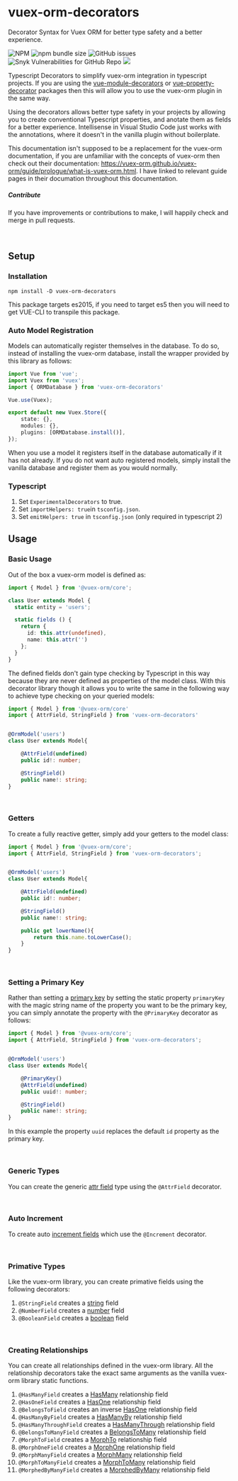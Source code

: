 # vuex-orm-decorators
Decorator Syntax for Vuex ORM for better type safety and a better experience.

![NPM](https://img.shields.io/npm/l/vuex-orm-decorators.svg) ![npm bundle size](https://img.shields.io/bundlephobia/min/vuex-orm-decorators.svg) ![GitHub issues](https://img.shields.io/github/issues/scotley/vuex-orm-decorators.svg) ![Snyk Vulnerabilities for GitHub Repo](https://img.shields.io/snyk/vulnerabilities/github/scotley/vuex-orm-decorators.svg) ![](https://img.shields.io/badge/types-Typescript-blue.svg)

Typescript Decorators to simplify vuex-orm integration in typescript projects.  If you are using the [vue-module-decorators](https://github.com/championswimmer/vuex-module-decorators) or [vue-property-decorator](https://github.com/kaorun343/vue-property-decorator) packages then this will allow you to use the vuex-orm plugin in the same way.

Using the decorators allows better type safety in your projects by allowing you to create conventional Typescript properties, and anotate them as fields for a better experience.  Intellisense in Visual Studio Code just works with the annotations, where it doesn't in the vanilla plugin without boilerplate.

This documentation isn't supposed to be a replacement for the vuex-orm documentation, if you are unfamiliar with the concepts of vuex-orm then check out their documentation: https://vuex-orm.github.io/vuex-orm/guide/prologue/what-is-vuex-orm.html.  I have linked to relevant guide pages in their documation throughout this documentation.

##### Contribute

If you have improvements or contributions to make, I will happily check and merge in pull requests.

&nbsp;
## Setup
### Installation

```
npm install -D vuex-orm-decorators
```

This package targets es2015, if you need to target es5 then you will need to get VUE-CLI to transpile this package.

### Auto Model Registration

Models can automatically register themselves in the database.  To do so, instead of installing the vuex-orm database, install the wrapper provided by this library as follows:
```typescript
import Vue from 'vue';
import Vuex from 'vuex';
import { ORMDatabase } from 'vuex-orm-decorators'

Vue.use(Vuex);

export default new Vuex.Store({
    state: {},
    modules: {},
    plugins: [ORMDatabase.install()],
});
```
When you use a model it registers itself in the database automatically if it has not already.
If you do not want auto registered models, simply install the vanilla database and register them as you would normally.

### Typescript

1. Set ```ExperimentalDecorators``` to true.
2. Set ```importHelpers: true```in ```tsconfig.json```.
3. Set ```emitHelpers: true``` in ```tsconfig.json``` (only required in typescript 2)

## Usage
### Basic Usage

Out of the box a vuex-orm model is defined as:
```typescript
import { Model } from '@vuex-orm/core';

class User extends Model {
  static entity = 'users';

  static fields () {
    return {
      id: this.attr(undefined),
      name: this.attr('')
    };
  }
}
```
The defined fields don't gain type checking by Typescript in this way because they are never defined as properties of the model class.  With this decorator library though it allows you to write the same in the following way to achieve type checking on your queried models:

```typescript
import { Model } from '@vuex-orm/core'
import { AttrField, StringField } from 'vuex-orm-decorators'


@OrmModel('users')
class User extends Model{

    @AttrField(undefined)
    public id!: number;

    @StringField()
    public name!: string;
}
```

&nbsp;
### Getters

To create a fully reactive getter, simply add your getters to the model class:

```typescript
import { Model } from '@vuex-orm/core';
import { AttrField, StringField } from 'vuex-orm-decorators';


@OrmModel('users')
class User extends Model{

    @AttrField(undefined)
    public id!: number;

    @StringField()
    public name!: string;

    public get lowerName(){
        return this.name.toLowerCase();
    }
}
```

&nbsp;
### Setting a Primary Key

Rather than setting a [primary key](https://vuex-orm.github.io/vuex-orm/guide/model/defining-models.html#primary-key) by setting the static property ```primaryKey``` with the magic string name of the property you want to be the primary key, you can simply annotate the property with the ```@PrimaryKey``` decorator as follows:

```typescript
import { Model } from '@vuex-orm/core';
import { AttrField, StringField } from 'vuex-orm-decorators';


@OrmModel('users')
class User extends Model{

    @PrimaryKey()
    @AttrField(undefined)
    public uuid!: number;

    @StringField()
    public name!: string;
}
```
In this example the property ```uuid``` replaces the default ```id``` property as the primary key.

&nbsp;
### Generic Types

You can create the generic [attr field](https://vuex-orm.github.io/vuex-orm/guide/model/defining-models.html#generic-types) type using the ```@AttrField``` decorator.

&nbsp;
### Auto Increment

To create auto [increment fields](https://vuex-orm.github.io/vuex-orm/guide/model/defining-models.html#auto-increment-type) which use the ```@Increment``` decorator.

&nbsp;
### Primative Types

Like the vuex-orm library, you can create primative fields using the following decorators:

1. ```@StringField``` creates a [string](https://vuex-orm.github.io/vuex-orm/guide/model/defining-models.html#primitive-types) field
2. ```@NumberField``` creates a [number](https://vuex-orm.github.io/vuex-orm/guide/model/defining-models.html#primitive-types) field
3. ```@BooleanField``` creates a [boolean](https://vuex-orm.github.io/vuex-orm/guide/model/defining-models.html#primitive-types) field

&nbsp;
### Creating Relationships

You can create all relationships defined in the vuex-orm library.  All the relationship decorators take the exact same arguments as the vanilla vuex-orm library static functions.

1. ```@HasManyField``` creates a [HasMany](https://vuex-orm.github.io/vuex-orm/guide/model/relationships.html#one-to-many) relationship field
2. ```@HasOneField``` creates a [HasOne](https://vuex-orm.github.io/vuex-orm/guide/model/relationships.html#one-to-one) relationship field
3. ```@BelongsToField``` creates an inverse [HasOne](https://vuex-orm.github.io/vuex-orm/guide/model/relationships.html#one-to-one-inverse) relationship field
4. ```@HasManyByField``` creates a [HasManyBy](https://vuex-orm.github.io/vuex-orm/guide/model/relationships.html#has-many-by) relationship field
5. ```@HasManyThroughField``` creates a [HasManyThrough](https://vuex-orm.github.io/vuex-orm/guide/model/relationships.html#has-many-through) relationship field
6. ```@BelongsToManyField``` creates a [BelongsToMany](https://vuex-orm.github.io/vuex-orm/guide/model/relationships.html#many-to-many) relationship field
7. ```@MorphToField``` creates a [MorphTo](https://vuex-orm.github.io/vuex-orm/guide/model/relationships.html#one-to-one-polymorphic) relationship field
8. ```@MorphOneField``` creates a [MorphOne](https://vuex-orm.github.io/vuex-orm/guide/model/relationships.html#one-to-one-polymorphic) relationship field
9. ```@MorphManyField``` creates a [MorphMany](https://vuex-orm.github.io/vuex-orm/guide/model/relationships.html#one-to-one-polymorphic) relationship field
10. ```@MorphToManyField``` creates a [MorphToMany](https://vuex-orm.github.io/vuex-orm/guide/model/relationships.html#many-to-many-polymorphic) relationship field
11. ```@MorphedByManyField``` creates a [MorphedByMany](https://vuex-orm.github.io/vuex-orm/guide/model/relationships.html#defining-the-inverse-of-the-relationship-2) relationship field
